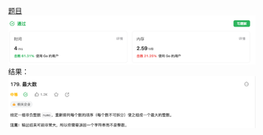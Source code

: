 [题目](https://leetcode.cn/problems/largest-number/description/)
![pic](img.png)
结果：
![pic](result.png)